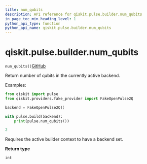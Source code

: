 ```yaml
---
title: num_qubits
description: API reference for qiskit.pulse.builder.num_qubits
in_page_toc_min_heading_level: 1
python_api_type: function
python_api_name: qiskit.pulse.builder.num_qubits
---
```


# qiskit.pulse.builder.num\_qubits

<span id="qiskit.pulse.builder.num_qubits" />

`num_qubits()`[GitHub](https://github.com/qiskit/qiskit/tree/stable/0.41/qiskit/pulse/builder.py "view source code")

Return number of qubits in the currently active backend.

Examples:

```python
from qiskit import pulse
from qiskit.providers.fake_provider import FakeOpenPulse2Q

backend = FakeOpenPulse2Q()

with pulse.build(backend):
    print(pulse.num_qubits())
```

```python
2
```

<Admonition title="Note" type="note">
  Requires the active builder context to have a backend set.
</Admonition>

**Return type**

`int`

